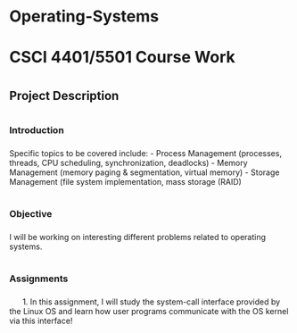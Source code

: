 # Operating-Systems
# CSCI 4401/5501 Course Work
# <h2>Project Description<h2/>
# <h3>Introduction<h3/> 
Specific topics to be covered include:
	- Process Management (processes, threads, CPU scheduling, synchronization, deadlocks)
	- Memory Management (memory paging & segmentation, virtual memory)
	- Storage Management (file system implementation, mass storage (RAID)
# <h3>Objective<h3/> 
I will be working on interesting different problems related to operating systems. 
<br>
# <h3>Assignments<h3/>  
&nbsp;&nbsp;&nbsp;&nbsp;&nbsp;&nbsp;1. In this assignment, I will study the system-call interface provided by the Linux OS and learn how user programs communicate with the OS kernel via this interface!
<br>
